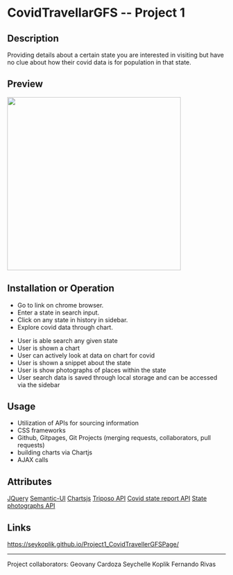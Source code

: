 # CovidTravellarGFS -- Project 1

## Description
Providing details about a certain state you are interested in visiting but have no clue about how their covid data is for population in that state.

## Preview
<img src="GFSss.png" width="400">

## Installation or Operation

 - Go to link on chrome browser.
 - Enter a state in search input.
 - Click on any state in history in sidebar.
 - Explore covid data through chart.

* User is able search any given state
* User is shown a chart
* User can actively look at data on chart for covid
* User is shown a snippet about the state
* User is show photographs of places within the state
* User search data is saved through local storage and can be accessed via the sidebar

## Usage

- Utilization of APIs for sourcing information
- CSS frameworks
- Github, Gitpages, Git Projects (merging requests, collaborators, pull requests)
- building charts via Chartjs
- AJAX calls

## Attributes
[JQuery]('https://code.jquery.com')
[Semantic-UI]('https://semantic-ui.com/')
[Chartsjs]('https://www.chartjs.org/')
[Triposo API]('http://www.triposo.com')
[Covid state report API]('http://covidtracker.com')
[State photographs API]('http://unsplash.com')

## Links

https://seykoplik.github.io/Project1_CovidTravellerGFSPage/


---
Project collaborators:
Geovany Cardoza
Seychelle Koplik
Fernando Rivas
